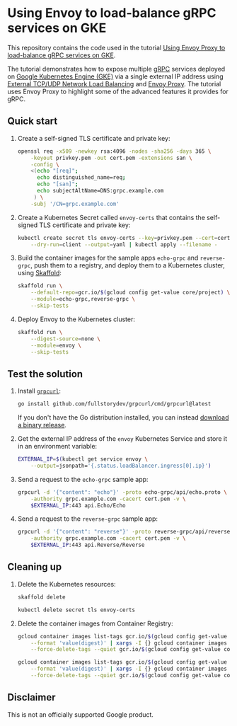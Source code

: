 # Using Envoy to load-balance gRPC services on GKE

This repository contains the code used in the tutorial
[Using Envoy Proxy to load-balance gRPC services on GKE](https://cloud.google.com/architecture/exposing-grpc-services-on-gke-using-envoy-proxy).

The tutorial demonstrates how to expose multiple [gRPC](https://grpc.io/)
services deployed on
[Google Kubernetes Engine (GKE)](https://cloud.google.com/kubernetes-engine/)
via a single external IP address using
[External TCP/UDP Network Load Balancing](https://cloud.google.com/load-balancing/docs/network/)
and [Envoy Proxy](https://www.envoyproxy.io/). The tutorial uses Envoy Proxy to
highlight some of the advanced features it provides for gRPC.

## Quick start

1.  Create a self-signed TLS certificate and private key:

    ```sh
    openssl req -x509 -newkey rsa:4096 -nodes -sha256 -days 365 \
        -keyout privkey.pem -out cert.pem -extensions san \
        -config \
        <(echo "[req]";
          echo distinguished_name=req;
          echo "[san]";
          echo subjectAltName=DNS:grpc.example.com
         ) \
        -subj '/CN=grpc.example.com'
    ```

2.  Create a Kubernetes Secret called `envoy-certs` that contains the
    self-signed TLS certificate and private key:

    ```sh
    kubectl create secret tls envoy-certs --key=privkey.pem --cert=cert.pem \
        --dry-run=client --output=yaml | kubectl apply --filename -
    ```

3.  Build the container images for the sample apps `echo-grpc` and
    `reverse-grpc`, push them to a registry, and deploy them to a Kubernetes
    cluster, using [Skaffold](https://skaffold.dev):

    ```sh
    skaffold run \
        --default-repo=gcr.io/$(gcloud config get-value core/project) \
        --module=echo-grpc,reverse-grpc \
        --skip-tests
    ```

4.  Deploy Envoy to the Kubernetes cluster:

    ```sh
    skaffold run \
        --digest-source=none \
        --module=envoy \
        --skip-tests
    ```

## Test the solution

1.  Install [`grpcurl`](https://github.com/fullstorydev/grpcurl):

    ```sh
    go install github.com/fullstorydev/grpcurl/cmd/grpcurl@latest
    ```

    If you don't have the Go distribution installed, you can instead
    [download a binary release](https://github.com/fullstorydev/grpcurl/releases/latest).

2.  Get the external IP address of the `envoy` Kubernetes Service and store it
    in an environment variable:

    ```sh
    EXTERNAL_IP=$(kubectl get service envoy \
        --output=jsonpath='{.status.loadBalancer.ingress[0].ip}')
    ```

3.  Send a request to the `echo-grpc` sample app:

    ```sh
    grpcurl -d '{"content": "echo"}' -proto echo-grpc/api/echo.proto \
        -authority grpc.example.com -cacert cert.pem -v \
        $EXTERNAL_IP:443 api.Echo/Echo
    ```

4.  Send a request to the `reverse-grpc` sample app:

    ```sh
    grpcurl -d '{"content": "reverse"}' -proto reverse-grpc/api/reverse.proto \
        -authority grpc.example.com -cacert cert.pem -v \
        $EXTERNAL_IP:443 api.Reverse/Reverse
    ```

## Cleaning up

1.  Delete the Kubernetes resources:

    ```sh
    skaffold delete

    kubectl delete secret tls envoy-certs
    ```

2.  Delete the container images from Container Registry:

    ```sh
    gcloud container images list-tags gcr.io/$(gcloud config get-value core/project)/echo-grpc \
        --format 'value(digest)' | xargs -I {} gcloud container images delete \
        --force-delete-tags --quiet gcr.io/$(gcloud config get-value core/project)/echo-grpc@sha256:{}

    gcloud container images list-tags gcr.io/$(gcloud config get-value core/project)/reverse-grpc \
        --format 'value(digest)' | xargs -I {} gcloud container images delete \
        --force-delete-tags --quiet gcr.io/$(gcloud config get-value core/project)/reverse-grpc@sha256:{}
    ```

## Disclaimer

This is not an officially supported Google product.
